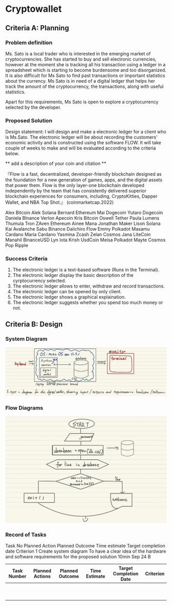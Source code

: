 # Cryptowallet

## Criteria A: Planning
### Problem definition
Ms. Sato is a local trader who is interested in the emerging market of cryptocurrencies. She has started to buy and sell electronic currencies, however at the moment she is tracking all his transaction using a ledger in a spreadsheet which is starting to become burdensome and too disorganized. It is also difficult for Ms Sato to find past transactions or important statistics about the currency. Ms Sato is in need of a digital ledger that helps her track the amount of the cryptocurrency, the transactions, along with useful statistics.

Apart for this requirements, Ms Sato is open to explore a cryptocurrency selected by the developer.

### Proposed Solution
Design statement: I will design and make a electronic ledger for a client who is Ms.Sato. The electronic ledger will be about recording the customers' economic activity and is constructed using the software FLOW. It will take couple of weeks to make and will be evaluated according to the criteria below.

** add a description of your coin and citation **

『Flow is a fast, decentralized, developer-friendly blockchain designed as the foundation for a new generation of games, apps, and the digital assets that power them. Flow is the only layer-one blockchain developed independently by the team that has consistently delivered superior blockchain experiences for consumers, including, CryptoKitties, Dapper Wallet, and NBA Top Shot.』 (coinmarketcap.2022)



 Alex	Bitcoin 
 Alek	Solana 
 Bernard	Ethereum 
 Mai	Dogecoin 
 Yutaro	Dogecoin 
 Daniela	BInance 
 Verlon	Apecoin 
 Kris	Bitcoin 
 Oswell	Tether 
 Paula	Lumens 
 Thumula	Tron 
 ZAven	Ethereum 
 Ainee	Mana 
 Jonathan	Maker 
 Lison	Solana 
 Kai	Avalanche 
 Sabu	Binance 
 Daiichiro	Flow 
 Emmy	Polkadot 
 Masamu	Cardano 
 Maria	Cardano 
 Yasmina	Zcash 
 Zelan	Cosmos 
 Jana	LiteCoin 
 Manahil 
 BinanceUSD 
 Lyn	Iota 
 Krish	UsdCoin 
 Meisa	Polkadot 
 Mayte	Cosmos 
 Pop	Ripple 


### Success Criteria
1. The electronic ledger is a text-based software (Runs in the Terminal). 
2. The electronic ledger display the basic description of the cyrptocurrency selected. 
3. The electronic ledger allows to enter, withdraw and record transactions. 
4. The electronic ledger can be opened by only client. 
5. The electronic ledger shows a graphical explaination. 
6. The electronic ledger suggests whether you spend too much money or not. 

## Criteria B: Design
### System Diagram
![](sd.png)
### Flow Diagrams
![](fd.png)
### Record of Tasks
Task No	Planned Action	Planned Outcome	Time estimate	Target completion date	Criterion
1	Create system diagram	To have a clear idea of the hardware and software requirements for the proposed solution	10min	Sep 24	B



| Task Number | Planned Actions | Planned Outcome | Time Estimate | Target Completion Date | Criterion |
|-------------|-----------------|-----------------|---------------|------------------------|-----------|
|             |                 |                 |               |                        |           |
|             |                 |                 |               |                        |           |
|             |                 |                 |               |                        |           |
|             |                 |                 |               |                        |           |
|             |                 |                 |               |                        |           |
|             |                 |                 |               |                        |           |
|             |                 |                 |               |                        |           |
|             |                 |                 |               |                        |           |
|             |                 |                 |               |                        |           |
|             |                 |                 |               |                        |           |

